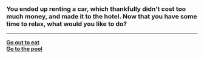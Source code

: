 ### You ended up renting a car, which thankfully didn't cost too much money, and made it to the hotel. Now that you have some time to relax, what would you like to do? 
---
[**Go out to eat**](eat.md)  
[**Go to the pool**](pool.md)